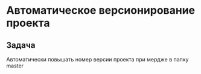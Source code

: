 # Автоматическое версионирование проекта

## Задача

Автоматически повышать номер версии проекта при мердже в папку master
